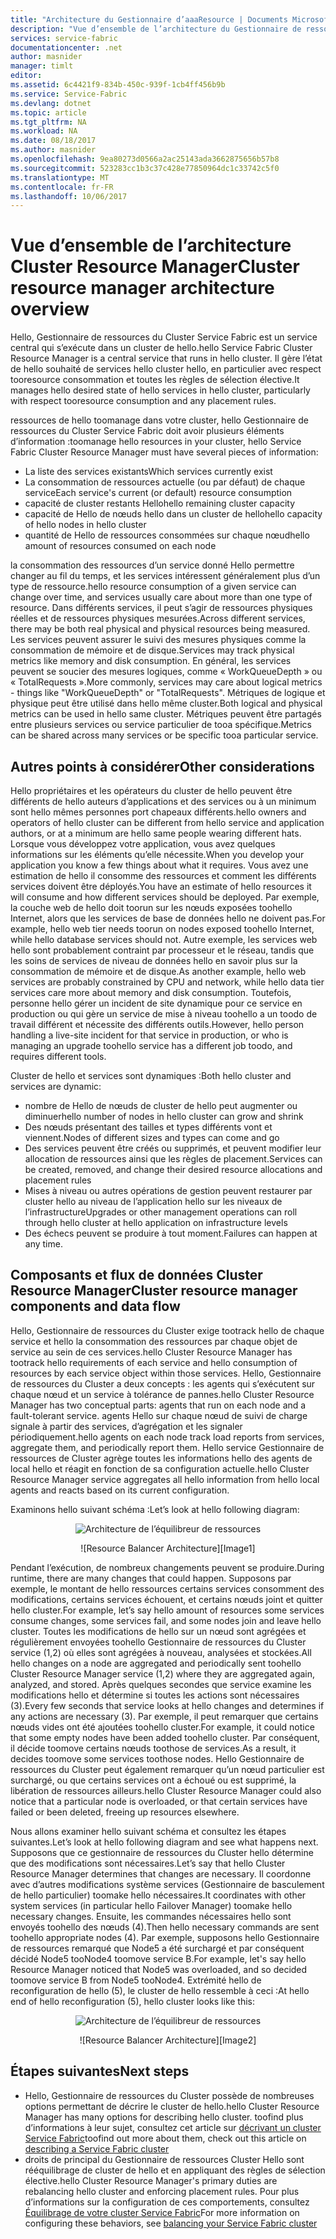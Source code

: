 ```yaml
---
title: "Architecture du Gestionnaire d’aaaResource | Documents Microsoft"
description: "Vue d’ensemble de l’architecture du Gestionnaire de ressources Service Fabric."
services: service-fabric
documentationcenter: .net
author: masnider
manager: timlt
editor: 
ms.assetid: 6c4421f9-834b-450c-939f-1cb4ff456b9b
ms.service: Service-Fabric
ms.devlang: dotnet
ms.topic: article
ms.tgt_pltfrm: NA
ms.workload: NA
ms.date: 08/18/2017
ms.author: masnider
ms.openlocfilehash: 9ea80273d0566a2ac25143ada3662875656b57b8
ms.sourcegitcommit: 523283cc1b3c37c428e77850964dc1c33742c5f0
ms.translationtype: MT
ms.contentlocale: fr-FR
ms.lasthandoff: 10/06/2017
---
```

# <a name="cluster-resource-manager-architecture-overview"></a><span data-ttu-id="26e62-103">Vue d’ensemble de l’architecture Cluster Resource Manager</span><span class="sxs-lookup"><span data-stu-id="26e62-103">Cluster resource manager architecture overview</span></span>
<span data-ttu-id="26e62-104">Hello, Gestionnaire de ressources du Cluster Service Fabric est un service central qui s’exécute dans un cluster de hello.</span><span class="sxs-lookup"><span data-stu-id="26e62-104">hello Service Fabric Cluster Resource Manager is a central service that runs in hello cluster.</span></span> <span data-ttu-id="26e62-105">Il gère l’état de hello souhaité de services hello cluster hello, en particulier avec respect tooresource consommation et toutes les règles de sélection élective.</span><span class="sxs-lookup"><span data-stu-id="26e62-105">It manages hello desired state of hello services in hello cluster, particularly with respect tooresource consumption and any placement rules.</span></span> 

<span data-ttu-id="26e62-106">ressources de hello toomanage dans votre cluster, hello Gestionnaire de ressources du Cluster Service Fabric doit avoir plusieurs éléments d’information :</span><span class="sxs-lookup"><span data-stu-id="26e62-106">toomanage hello resources in your cluster, hello Service Fabric Cluster Resource Manager must have several pieces of information:</span></span>

- <span data-ttu-id="26e62-107">La liste des services existants</span><span class="sxs-lookup"><span data-stu-id="26e62-107">Which services currently exist</span></span>
- <span data-ttu-id="26e62-108">La consommation de ressources actuelle (ou par défaut) de chaque service</span><span class="sxs-lookup"><span data-stu-id="26e62-108">Each service's current (or default) resource consumption</span></span> 
- <span data-ttu-id="26e62-109">capacité de cluster restants Hello</span><span class="sxs-lookup"><span data-stu-id="26e62-109">hello remaining cluster capacity</span></span> 
- <span data-ttu-id="26e62-110">capacité de Hello de nœuds hello dans un cluster de hello</span><span class="sxs-lookup"><span data-stu-id="26e62-110">hello capacity of hello nodes in hello cluster</span></span> 
- <span data-ttu-id="26e62-111">quantité de Hello de ressources consommées sur chaque nœud</span><span class="sxs-lookup"><span data-stu-id="26e62-111">hello amount of resources consumed on each node</span></span>

<span data-ttu-id="26e62-112">la consommation des ressources d’un service donné Hello permettre changer au fil du temps, et les services intéressent généralement plus d’un type de ressource.</span><span class="sxs-lookup"><span data-stu-id="26e62-112">hello resource consumption of a given service can change over time, and services usually care about more than one type of resource.</span></span> <span data-ttu-id="26e62-113">Dans différents services, il peut s’agir de ressources physiques réelles et de ressources physiques mesurées.</span><span class="sxs-lookup"><span data-stu-id="26e62-113">Across different services, there may be both real physical and physical resources being measured.</span></span> <span data-ttu-id="26e62-114">Les services peuvent assurer le suivi des mesures physiques comme la consommation de mémoire et de disque.</span><span class="sxs-lookup"><span data-stu-id="26e62-114">Services may track physical metrics like memory and disk consumption.</span></span> <span data-ttu-id="26e62-115">En général, les services peuvent se soucier des mesures logiques, comme « WorkQueueDepth » ou « TotalRequests ».</span><span class="sxs-lookup"><span data-stu-id="26e62-115">More commonly, services may care about logical metrics - things like "WorkQueueDepth" or "TotalRequests".</span></span> <span data-ttu-id="26e62-116">Métriques de logique et physique peut être utilisé dans hello même cluster.</span><span class="sxs-lookup"><span data-stu-id="26e62-116">Both logical and physical metrics can be used in hello same cluster.</span></span> <span data-ttu-id="26e62-117">Métriques peuvent être partagés entre plusieurs services ou service particulier de tooa spécifique.</span><span class="sxs-lookup"><span data-stu-id="26e62-117">Metrics can be shared across many services or be specific tooa particular service.</span></span>

## <a name="other-considerations"></a><span data-ttu-id="26e62-118">Autres points à considérer</span><span class="sxs-lookup"><span data-stu-id="26e62-118">Other considerations</span></span>
<span data-ttu-id="26e62-119">Hello propriétaires et les opérateurs du cluster de hello peuvent être différents de hello auteurs d’applications et des services ou à un minimum sont hello mêmes personnes port chapeaux différents.</span><span class="sxs-lookup"><span data-stu-id="26e62-119">hello owners and operators of hello cluster can be different from hello service and application authors, or at a minimum are hello same people wearing different hats.</span></span> <span data-ttu-id="26e62-120">Lorsque vous développez votre application, vous avez quelques informations sur les éléments qu’elle nécessite.</span><span class="sxs-lookup"><span data-stu-id="26e62-120">When you develop your application you know a few things about what it requires.</span></span> <span data-ttu-id="26e62-121">Vous avez une estimation de hello il consomme des ressources et comment les différents services doivent être déployés.</span><span class="sxs-lookup"><span data-stu-id="26e62-121">You have an estimate of hello resources it will consume and how different services should be deployed.</span></span> <span data-ttu-id="26e62-122">Par exemple, la couche web de hello doit toorun sur les nœuds exposées toohello Internet, alors que les services de base de données hello ne doivent pas.</span><span class="sxs-lookup"><span data-stu-id="26e62-122">For example, hello web tier needs toorun on nodes exposed toohello Internet, while hello database services should not.</span></span> <span data-ttu-id="26e62-123">Autre exemple, les services web hello sont probablement contraint par processeur et le réseau, tandis que les soins de services de niveau de données hello en savoir plus sur la consommation de mémoire et de disque.</span><span class="sxs-lookup"><span data-stu-id="26e62-123">As another example, hello web services are probably constrained by CPU and network, while hello data tier services care more about memory and disk consumption.</span></span> <span data-ttu-id="26e62-124">Toutefois, personne hello gérer un incident de site dynamique pour ce service en production ou qui gère un service de mise à niveau toohello a un toodo de travail différent et nécessite des différents outils.</span><span class="sxs-lookup"><span data-stu-id="26e62-124">However, hello person handling a live-site incident for that service in production, or who is managing an upgrade toohello service has a different job toodo, and requires different tools.</span></span> 

<span data-ttu-id="26e62-125">Cluster de hello et services sont dynamiques :</span><span class="sxs-lookup"><span data-stu-id="26e62-125">Both hello cluster and services are dynamic:</span></span>

- <span data-ttu-id="26e62-126">nombre de Hello de nœuds de cluster de hello peut augmenter ou diminuer</span><span class="sxs-lookup"><span data-stu-id="26e62-126">hello number of nodes in hello cluster can grow and shrink</span></span>
- <span data-ttu-id="26e62-127">Des nœuds présentant des tailles et types différents vont et viennent.</span><span class="sxs-lookup"><span data-stu-id="26e62-127">Nodes of different sizes and types can come and go</span></span>
- <span data-ttu-id="26e62-128">Des services peuvent être créés ou supprimés, et peuvent modifier leur allocation de ressources ainsi que les règles de placement.</span><span class="sxs-lookup"><span data-stu-id="26e62-128">Services can be created, removed, and change their desired resource allocations and placement rules</span></span>
- <span data-ttu-id="26e62-129">Mises à niveau ou autres opérations de gestion peuvent restaurer par cluster hello au niveau de l’application hello sur les niveaux de l’infrastructure</span><span class="sxs-lookup"><span data-stu-id="26e62-129">Upgrades or other management operations can roll through hello cluster at hello application on infrastructure levels</span></span>
- <span data-ttu-id="26e62-130">Des échecs peuvent se produire à tout moment.</span><span class="sxs-lookup"><span data-stu-id="26e62-130">Failures can happen at any time.</span></span>

## <a name="cluster-resource-manager-components-and-data-flow"></a><span data-ttu-id="26e62-131">Composants et flux de données Cluster Resource Manager</span><span class="sxs-lookup"><span data-stu-id="26e62-131">Cluster resource manager components and data flow</span></span>
<span data-ttu-id="26e62-132">Hello, Gestionnaire de ressources du Cluster exige tootrack hello de chaque service et hello la consommation des ressources par chaque objet de service au sein de ces services.</span><span class="sxs-lookup"><span data-stu-id="26e62-132">hello Cluster Resource Manager has tootrack hello requirements of each service and hello consumption of resources by each service object within those services.</span></span> <span data-ttu-id="26e62-133">Hello, Gestionnaire de ressources du Cluster a deux concepts : les agents qui s’exécutent sur chaque nœud et un service à tolérance de pannes.</span><span class="sxs-lookup"><span data-stu-id="26e62-133">hello Cluster Resource Manager has two conceptual parts: agents that run on each node and a fault-tolerant service.</span></span> <span data-ttu-id="26e62-134">agents Hello sur chaque nœud de suivi de charge signale à partir des services, d’agrégation et les signaler périodiquement.</span><span class="sxs-lookup"><span data-stu-id="26e62-134">hello agents on each node track load reports from services, aggregate them, and periodically report them.</span></span> <span data-ttu-id="26e62-135">Hello service Gestionnaire de ressources de Cluster agrège toutes les informations hello des agents de local hello et réagit en fonction de sa configuration actuelle.</span><span class="sxs-lookup"><span data-stu-id="26e62-135">hello Cluster Resource Manager service aggregates all hello information from hello local agents and reacts based on its current configuration.</span></span>

<span data-ttu-id="26e62-136">Examinons hello suivant schéma :</span><span class="sxs-lookup"><span data-stu-id="26e62-136">Let’s look at hello following diagram:</span></span>

<span data-ttu-id="26e62-137"><center>
![Architecture de l’équilibreur de ressources][Image1]
</center></span><span class="sxs-lookup"><span data-stu-id="26e62-137"><center>
![Resource Balancer Architecture][Image1]
</center></span></span>

<span data-ttu-id="26e62-138">Pendant l’exécution, de nombreux changements peuvent se produire.</span><span class="sxs-lookup"><span data-stu-id="26e62-138">During runtime, there are many changes that could happen.</span></span> <span data-ttu-id="26e62-139">Supposons par exemple, le montant de hello ressources certains services consomment des modifications, certains services échouent, et certains nœuds joint et quitter hello cluster.</span><span class="sxs-lookup"><span data-stu-id="26e62-139">For example, let’s say hello amount of resources some services consume changes, some services fail, and some nodes join and leave hello cluster.</span></span> <span data-ttu-id="26e62-140">Toutes les modifications de hello sur un nœud sont agrégées et régulièrement envoyées toohello Gestionnaire de ressources du Cluster service (1,2) où elles sont agrégées à nouveau, analysées et stockées.</span><span class="sxs-lookup"><span data-stu-id="26e62-140">All hello changes on a node are aggregated and periodically sent toohello Cluster Resource Manager service (1,2) where they are aggregated again, analyzed, and stored.</span></span> <span data-ttu-id="26e62-141">Après quelques secondes que service examine les modifications hello et détermine si toutes les actions sont nécessaires (3).</span><span class="sxs-lookup"><span data-stu-id="26e62-141">Every few seconds that service looks at hello changes and determines if any actions are necessary (3).</span></span> <span data-ttu-id="26e62-142">Par exemple, il peut remarquer que certains nœuds vides ont été ajoutées toohello cluster.</span><span class="sxs-lookup"><span data-stu-id="26e62-142">For example, it could notice that some empty nodes have been added toohello cluster.</span></span> <span data-ttu-id="26e62-143">Par conséquent, il décide toomove certains nœuds toothose de services.</span><span class="sxs-lookup"><span data-stu-id="26e62-143">As a result, it decides toomove some services toothose nodes.</span></span> <span data-ttu-id="26e62-144">Hello Gestionnaire de ressources du Cluster peut également remarquer qu’un nœud particulier est surchargé, ou que certains services ont a échoué ou est supprimé, la libération de ressources ailleurs.</span><span class="sxs-lookup"><span data-stu-id="26e62-144">hello Cluster Resource Manager could also notice that a particular node is overloaded, or that certain services have failed or been deleted, freeing up resources elsewhere.</span></span>

<span data-ttu-id="26e62-145">Nous allons examiner hello suivant schéma et consultez les étapes suivantes.</span><span class="sxs-lookup"><span data-stu-id="26e62-145">Let’s look at hello following diagram and see what happens next.</span></span> <span data-ttu-id="26e62-146">Supposons que ce gestionnaire de ressources du Cluster hello détermine que des modifications sont nécessaires.</span><span class="sxs-lookup"><span data-stu-id="26e62-146">Let’s say that hello Cluster Resource Manager determines that changes are necessary.</span></span> <span data-ttu-id="26e62-147">Il coordonne avec d’autres modifications système services (Gestionnaire de basculement de hello particulier) toomake hello nécessaires.</span><span class="sxs-lookup"><span data-stu-id="26e62-147">It coordinates with other system services (in particular hello Failover Manager) toomake hello necessary changes.</span></span> <span data-ttu-id="26e62-148">Ensuite, les commandes nécessaires hello sont envoyés toohello des nœuds (4).</span><span class="sxs-lookup"><span data-stu-id="26e62-148">Then hello necessary commands are sent toohello appropriate nodes (4).</span></span> <span data-ttu-id="26e62-149">Par exemple, supposons hello Gestionnaire de ressources remarqué que Node5 a été surchargé et par conséquent décidé Node5 tooNode4 toomove service B.</span><span class="sxs-lookup"><span data-stu-id="26e62-149">For example, let's say hello Resource Manager noticed that Node5 was overloaded, and so decided toomove service B from Node5 tooNode4.</span></span> <span data-ttu-id="26e62-150">Extrémité hello de reconfiguration de hello (5), le cluster de hello ressemble à ceci :</span><span class="sxs-lookup"><span data-stu-id="26e62-150">At hello end of hello reconfiguration (5), hello cluster looks like this:</span></span>

<span data-ttu-id="26e62-151"><center>
![Architecture de l’équilibreur de ressources][Image2]
</center></span><span class="sxs-lookup"><span data-stu-id="26e62-151"><center>
![Resource Balancer Architecture][Image2]
</center></span></span>

## <a name="next-steps"></a><span data-ttu-id="26e62-152">Étapes suivantes</span><span class="sxs-lookup"><span data-stu-id="26e62-152">Next steps</span></span>
- <span data-ttu-id="26e62-153">Hello, Gestionnaire de ressources du Cluster possède de nombreuses options permettant de décrire le cluster de hello.</span><span class="sxs-lookup"><span data-stu-id="26e62-153">hello Cluster Resource Manager has many options for describing hello cluster.</span></span> <span data-ttu-id="26e62-154">toofind plus d’informations à leur sujet, consultez cet article sur [décrivant un cluster Service Fabric](./service-fabric-cluster-resource-manager-cluster-description.md)</span><span class="sxs-lookup"><span data-stu-id="26e62-154">toofind out more about them, check out this article on [describing a Service Fabric cluster](./service-fabric-cluster-resource-manager-cluster-description.md)</span></span>
- <span data-ttu-id="26e62-155">droits de principal du Gestionnaire de ressources Cluster Hello sont rééquilibrage de cluster de hello et en appliquant des règles de sélection élective.</span><span class="sxs-lookup"><span data-stu-id="26e62-155">hello Cluster Resource Manager's primary duties are rebalancing hello cluster and enforcing placement rules.</span></span> <span data-ttu-id="26e62-156">Pour plus d’informations sur la configuration de ces comportements, consultez [Équilibrage de votre cluster Service Fabric](./service-fabric-cluster-resource-manager-balancing.md)</span><span class="sxs-lookup"><span data-stu-id="26e62-156">For more information on configuring these behaviors, see [balancing your Service Fabric cluster](./service-fabric-cluster-resource-manager-balancing.md)</span></span>

[Image1]:./media/service-fabric-cluster-resource-manager-architecture/Service-Fabric-Resource-Manager-Architecture-Activity-1.png
[Image2]:./media/service-fabric-cluster-resource-manager-architecture/Service-Fabric-Resource-Manager-Architecture-Activity-2.png
